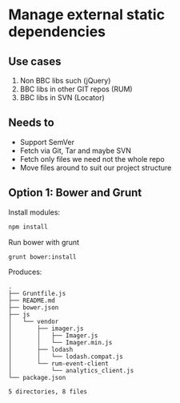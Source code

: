 # Manage external static dependencies

## Use cases

1. Non BBC libs such (jQuery)
2. BBC libs in other GIT repos (RUM)
3. BBC libs in SVN (Locator)

## Needs to

- Support SemVer
- Fetch via Git, Tar and maybe SVN
- Fetch only files we need not the whole repo
- Move files around to suit our project structure

## Option 1: Bower and Grunt

Install modules:

```sh
npm install
```

Run bower with grunt
```sh
grunt bower:install
```

Produces:
```
.
├── Gruntfile.js
├── README.md
├── bower.json
├── js
│   └── vendor
│       ├── imager.js
│       │   ├── Imager.js
│       │   └── Imager.min.js
│       ├── lodash
│       │   └── lodash.compat.js
│       └── rum-event-client
│           └── analytics_client.js
└── package.json

5 directories, 8 files

```
